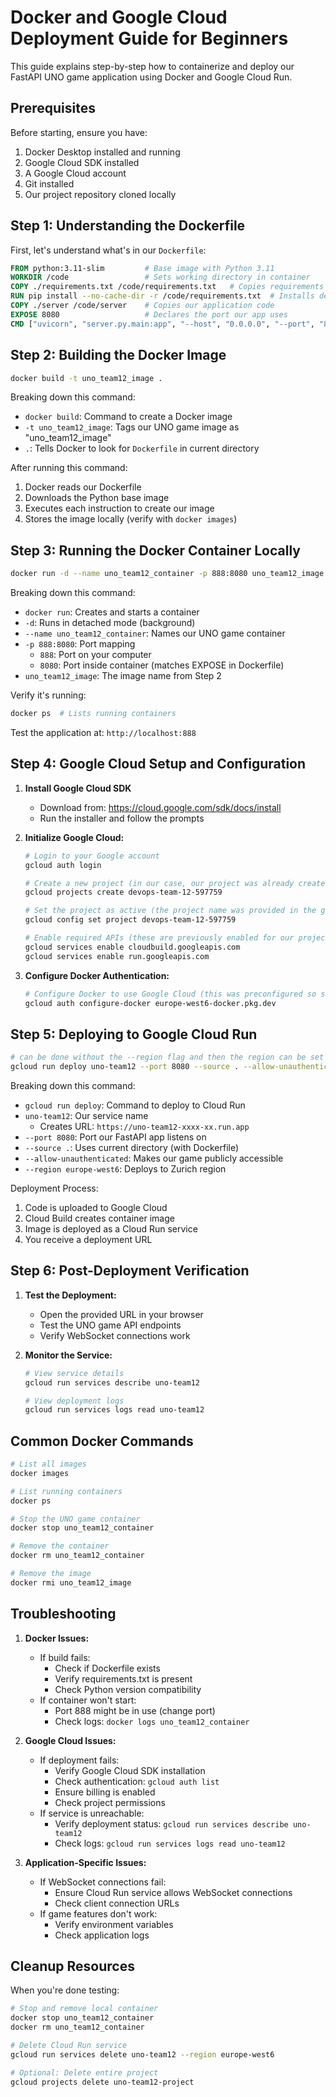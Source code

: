 # Docker and Google Cloud Deployment Guide for Beginners

This guide explains step-by-step how to containerize and deploy our FastAPI UNO game application using Docker and Google Cloud Run.

## Prerequisites

Before starting, ensure you have:

1. Docker Desktop installed and running
2. Google Cloud SDK installed
3. A Google Cloud account
4. Git installed
5. Our project repository cloned locally

## Step 1: Understanding the Dockerfile

First, let's understand what's in our `Dockerfile`:

```dockerfile
FROM python:3.11-slim         # Base image with Python 3.11
WORKDIR /code                 # Sets working directory in container
COPY ./requirements.txt /code/requirements.txt   # Copies requirements
RUN pip install --no-cache-dir -r /code/requirements.txt  # Installs dependencies
COPY ./server /code/server    # Copies our application code
EXPOSE 8080                   # Declares the port our app uses
CMD ["uvicorn", "server.py.main:app", "--host", "0.0.0.0", "--port", "8080"]
```

## Step 2: Building the Docker Image

```bash
docker build -t uno_team12_image .
```

Breaking down this command:

- `docker build`: Command to create a Docker image
- `-t uno_team12_image`: Tags our UNO game image as "uno_team12_image"
- `.`: Tells Docker to look for `Dockerfile` in current directory

After running this command:

1. Docker reads our Dockerfile
2. Downloads the Python base image
3. Executes each instruction to create our image
4. Stores the image locally (verify with `docker images`)

## Step 3: Running the Docker Container Locally

```bash
docker run -d --name uno_team12_container -p 888:8080 uno_team12_image
```

Breaking down this command:

- `docker run`: Creates and starts a container
- `-d`: Runs in detached mode (background)
- `--name uno_team12_container`: Names our UNO game container
- `-p 888:8080`: Port mapping
  - `888`: Port on your computer
  - `8080`: Port inside container (matches EXPOSE in Dockerfile)
- `uno_team12_image`: The image name from Step 2

Verify it's running:

```bash
docker ps  # Lists running containers
```

Test the application at: `http://localhost:888`

## Step 4: Google Cloud Setup and Configuration

1. **Install Google Cloud SDK**
   - Download from: <https://cloud.google.com/sdk/docs/install>
   - Run the installer and follow the prompts

2. **Initialize Google Cloud:**

   ```bash
   # Login to your Google account
   gcloud auth login

   # Create a new project (in our case, our project was already created so skip this step)
   gcloud projects create devops-team-12-597759

   # Set the project as active (the project name was provided in the google sheet by the professor)
   gcloud config set project devops-team-12-597759

   # Enable required APIs (these are previously enabled for our project so skip this step)
   gcloud services enable cloudbuild.googleapis.com
   gcloud services enable run.googleapis.com
   ```

3. **Configure Docker Authentication:**

   ```bash
   # Configure Docker to use Google Cloud (this was preconfigured so skip this step)
   gcloud auth configure-docker europe-west6-docker.pkg.dev
   ```

## Step 5: Deploying to Google Cloud Run

```bash
# can be done without the --region flag and then the region can be set when prompted in the terminal, we type 22.
gcloud run deploy uno-team12 --port 8080 --source . --allow-unauthenticated --region europe-west6
```

Breaking down this command:

- `gcloud run deploy`: Command to deploy to Cloud Run
- `uno-team12`: Our service name
  - Creates URL: `https://uno-team12-xxxx-xx.run.app`
- `--port 8080`: Port our FastAPI app listens on
- `--source .`: Uses current directory (with Dockerfile)
- `--allow-unauthenticated`: Makes our game publicly accessible
- `--region europe-west6`: Deploys to Zurich region

Deployment Process:

1. Code is uploaded to Google Cloud
2. Cloud Build creates container image
3. Image is deployed as a Cloud Run service
4. You receive a deployment URL

## Step 6: Post-Deployment Verification

1. **Test the Deployment:**
   - Open the provided URL in your browser
   - Test the UNO game API endpoints
   - Verify WebSocket connections work

2. **Monitor the Service:**

   ```bash
   # View service details
   gcloud run services describe uno-team12

   # View deployment logs
   gcloud run services logs read uno-team12
   ```

## Common Docker Commands

```bash
# List all images
docker images

# List running containers
docker ps

# Stop the UNO game container
docker stop uno_team12_container

# Remove the container
docker rm uno_team12_container

# Remove the image
docker rmi uno_team12_image
```

## Troubleshooting

1. **Docker Issues:**
   - If build fails:
     - Check if Dockerfile exists
     - Verify requirements.txt is present
     - Check Python version compatibility
   - If container won't start:
     - Port 888 might be in use (change port)
     - Check logs: `docker logs uno_team12_container`

2. **Google Cloud Issues:**
   - If deployment fails:
     - Verify Google Cloud SDK installation
     - Check authentication: `gcloud auth list`
     - Ensure billing is enabled
     - Check project permissions
   - If service is unreachable:
     - Verify deployment status: `gcloud run services describe uno-team12`
     - Check logs: `gcloud run services logs read uno-team12`

3. **Application-Specific Issues:**
   - If WebSocket connections fail:
     - Ensure Cloud Run service allows WebSocket connections
     - Check client connection URLs
   - If game features don't work:
     - Verify environment variables
     - Check application logs

## Cleanup Resources

When you're done testing:

```bash
# Stop and remove local container
docker stop uno_team12_container
docker rm uno_team12_container

# Delete Cloud Run service
gcloud run services delete uno-team12 --region europe-west6

# Optional: Delete entire project
gcloud projects delete uno-team12-project
```
